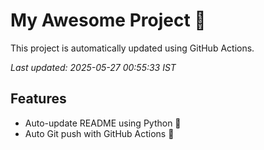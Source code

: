 # My Awesome Project 🚀

This project is automatically updated using GitHub Actions.

_Last updated: 2025-05-27 00:55:33 IST_

## Features
- Auto-update README using Python 🐍
- Auto Git push with GitHub Actions 🤖
